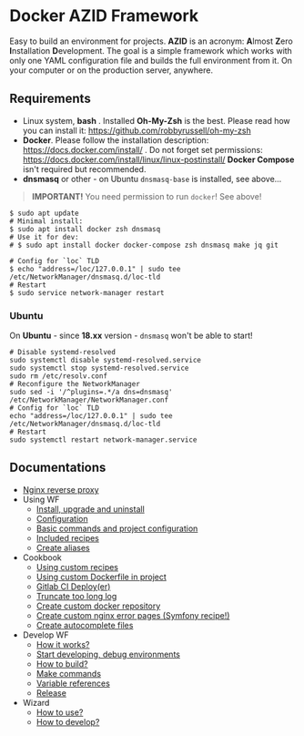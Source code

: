 Docker AZID Framework
=====================

Easy to build an environment for projects. **AZID** is an acronym: **A**lmost **Z**ero **I**nstallation **D**evelopment. The goal is a simple framework which works with only one YAML configuration file and builds the full environment from it. On your computer or on the production server, anywhere.

## Requirements

- Linux system, **bash** . Installed **Oh-My-Zsh** is the best. Please read how you can install it: https://github.com/robbyrussell/oh-my-zsh
- **Docker**. Please follow the installation description: https://docs.docker.com/install/ . Do not forget set permissions: https://docs.docker.com/install/linux/linux-postinstall/ **Docker Compose** isn't required but recommended.
- **dnsmasq** or other - on Ubuntu `dnsmasq-base` is installed, see above...

> **IMPORTANT!** You need permission to run `docker`! See above!

```shell
$ sudo apt update
# Minimal install:
$ sudo apt install docker zsh dnsmasq
# Use it for dev:
# $ sudo apt install docker docker-compose zsh dnsmasq make jq git

# Config for `loc` TLD
$ echo "address=/loc/127.0.0.1" | sudo tee /etc/NetworkManager/dnsmasq.d/loc-tld
# Restart
$ sudo service network-manager restart
```

### Ubuntu

On **Ubuntu** - since **18.xx** version - `dnsmasq` won't be able to start!

```shell
# Disable systemd-resolved
sudo systemctl disable systemd-resolved.service
sudo systemctl stop systemd-resolved.service
sudo rm /etc/resolv.conf
# Reconfigure the NetworkManager
sudo sed -i '/^plugins=.*/a dns=dnsmasq' /etc/NetworkManager/NetworkManager.conf
# Config for `loc` TLD
echo "address=/loc/127.0.0.1" | sudo tee /etc/NetworkManager/dnsmasq.d/loc-tld
# Restart
sudo systemctl restart network-manager.service
```

## Documentations

- [Nginx reverse proxy](/docs/nginx-reverse-proxy.md)
- Using WF
    - [Install, upgrade and uninstall](/docs/wf-install.md)
    - [Configuration](/docs/wf-configuration.md)
    - [Basic commands and project configuration](/docs/wf-basic-commands.md)
    - [Included recipes](/docs/wf-included-recipes.md)
    - [Create aliases](/docs/wf-aliases.md)
- Cookbook
    - [Using custom recipes](/docs/wf-cookbook-custom-recipes.md)
    - [Using custom Dockerfile in project](/docs/wf-cookbook-custom-dockerfile.md)
    - [Gitlab CI Deploy(er)](/docs/wf-cookbook-gitlab-ci-deploy.md)
    - [Truncate too long log](/docs/wf-cookbook-truncate-log.md)
    - [Create custom docker repository](/docs/wf-cookbook-custom-repo.md)
    - [Create custom nginx error pages (Symfony recipe!)](/docs/wf-cookbook-custom-nginx-error-pages.md)
    - [Create autocomplete files](/docs/wf-cookbook-autocomplete-files.md)
- Develop WF
    - [How it works?](/docs/wf-develop-base.md)
    - [Start developing, debug environments](/docs/wf-develop-starting.md)
    - [How to build?](/docs/wf-develop-build.md)
    - [Make commands](/docs/wf-develop-make.md)
    - [Variable references](/docs/wf-develop-variables.md)
    - [Release](/docs/wf-develop-release.md)
- Wizard
    - [How to use?](/docs/wizard-using.md)
    - [How to develop?](/docs/wizard-developing.md)
